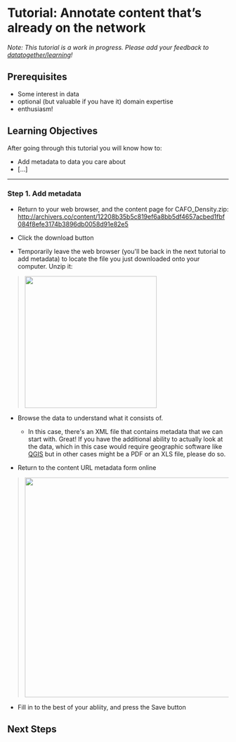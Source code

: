 # Tutorial: Annotate content that’s already on the network

_Note: This tutorial is a work in progress. Please add your feedback to [datatogether/learning](https://github.com/datatogether/learning/issues)!_

## Prerequisites

* Some interest in data
* optional (but valuable if you have it) domain expertise 
* enthusiasm!

## Learning Objectives

After going through this tutorial you will know how to:

* Add metadata to data you care about
* [...]

****

### Step 1. Add metadata

* Return to your web browser, and the content page for CAFO_Density.zip: http://archivers.co/content/12208b35b5c819ef6a8bb5df4657acbed1fbf084f8efe3174b3896db0058d91e82e5

* Click the download button

* Temporarily leave the web browser (you'll be back in the next tutorial to add metadata) to locate the file you just downloaded onto your computer. Unzip it: 

><img src="https://github.com/datatogether/learning/blob/liz-test-branch/replicate-with-control/images/screenshot-content-unzipped.png" width=300>

* Browse the data to understand what it consists of. 
  * In this case, there's an XML file that contains metadata that we can start with. Great! If you have the additional ability to actually look at the data, which in this case would require geographic software like [QGIS](http://www.qgis.org/en/site/forusers/download.html) but in other cases might be a PDF or an XLS file, please do so. 

* Return to the content URL metadata form online 

><img src="https://github.com/datatogether/learning/blob/liz-test-branch/browse-datasets/images/screenshot-metadata-form.png" width=500>

* Fill in to the best of your abliity, and press the Save button

## Next Steps
